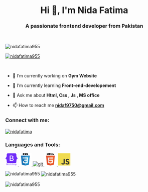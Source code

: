 <h1 align="center">Hi 👋, I'm Nida Fatima</h1>
<h3 align="center">A passionate frontend developer from Pakistan</h3>
<img   src"!https://github.com/user-attachments/assets/8c8e33dd-32bd-4366-860c-9bb4f3e74d33)">
<p align="left"> <img src="https://komarev.com/ghpvc/?username=nidafatima955&label=Profile%20views&color=0e75b6&style=flat" alt="nidafatima955" /> </p>

<p align="left"> <a href="https://github.com/ryo-ma/github-profile-trophy"><img src="https://github-profile-trophy.vercel.app/?username=nidafatima955" alt="nidafatima955" /></a> </p>


<p align="left"> <a href="https://twitter.com/" target="blank"><img src="https://img.shields.io/twitter/follow/?logo=twitter&style=for-the-badge" alt="" /></a> </p>

- 🔭 I’m currently working on **Gym Website**

- 🌱 I’m currently learning **Front-end-developement**

- 💬 Ask me about **Html, Css , Js , MS office**

- 📫 How to reach me **nidaf9750@gmail.com**

<h3 align="left">Connect with me:</h3>
<p align="left">
<a href="https://linkedin.com/in/nidafatima" target="blank"><img align="center" src="https://raw.githubusercontent.com/rahuldkjain/github-profile-readme-generator/master/src/images/icons/Social/linked-in-alt.svg" alt="nidafatima" height="30" width="40" /></a>
</p>

<h3 align="left">Languages and Tools:</h3>
<p align="left"> <a href="https://getbootstrap.com" target="_blank" rel="noreferrer"> <img src="https://raw.githubusercontent.com/devicons/devicon/master/icons/bootstrap/bootstrap-plain-wordmark.svg" alt="bootstrap" width="40" height="40"/> </a> <a href="https://www.w3schools.com/css/" target="_blank" rel="noreferrer"> <img src="https://raw.githubusercontent.com/devicons/devicon/master/icons/css3/css3-original-wordmark.svg" alt="css3" width="40" height="40"/> </a> <a href="https://git-scm.com/" target="_blank" rel="noreferrer"> <img src="https://www.vectorlogo.zone/logos/git-scm/git-scm-icon.svg" alt="git" width="40" height="40"/> </a> <a href="https://www.w3.org/html/" target="_blank" rel="noreferrer"> <img src="https://raw.githubusercontent.com/devicons/devicon/master/icons/html5/html5-original-wordmark.svg" alt="html5" width="40" height="40"/> </a> <a href="https://developer.mozilla.org/en-US/docs/Web/JavaScript" target="_blank" rel="noreferrer"> <img src="https://raw.githubusercontent.com/devicons/devicon/master/icons/javascript/javascript-original.svg" alt="javascript" width="40" height="40"/> </a> </p>

<p><img align="left" src="https://github-readme-stats.vercel.app/api/top-langs?username=nidafatima955&show_icons=true&locale=en&layout=compact" alt="nidafatima955" /></p>

<p>&nbsp;<img align="center" src="https://github-readme-stats.vercel.app/api?username=nidafatima955&show_icons=true&locale=en" alt="nidafatima955" /></p>

<p><img align="center" src="https://github-readme-streak-stats.herokuapp.com/?user=nidafatima955&" alt="nidafatima955" /></p>
